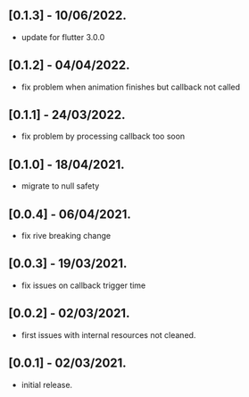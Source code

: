 ## [0.1.3] - 10/06/2022.

* update for flutter 3.0.0

## [0.1.2] - 04/04/2022.

* fix problem when animation finishes but callback not called

## [0.1.1] - 24/03/2022.

* fix problem by processing callback too soon

## [0.1.0] - 18/04/2021.

* migrate to null safety

## [0.0.4] - 06/04/2021.

* fix rive breaking change

## [0.0.3] - 19/03/2021.

* fix issues on callback trigger time

## [0.0.2] - 02/03/2021.

* first issues with internal resources not cleaned.

## [0.0.1] - 02/03/2021.

* initial release.
